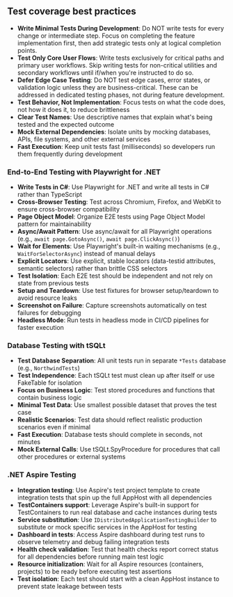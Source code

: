 ## Test coverage best practices

- **Write Minimal Tests During Development**: Do NOT write tests for every change or intermediate step. Focus on completing the feature implementation first, then add strategic tests only at logical completion points.
- **Test Only Core User Flows**: Write tests exclusively for critical paths and primary user workflows. Skip writing tests for non-critical utilities and secondary workflows until if/when you're instructed to do so.
- **Defer Edge Case Testing**: Do NOT test edge cases, error states, or validation logic unless they are business-critical. These can be addressed in dedicated testing phases, not during feature development.
- **Test Behavior, Not Implementation**: Focus tests on what the code does, not how it does it, to reduce brittleness
- **Clear Test Names**: Use descriptive names that explain what's being tested and the expected outcome
- **Mock External Dependencies**: Isolate units by mocking databases, APIs, file systems, and other external services
- **Fast Execution**: Keep unit tests fast (milliseconds) so developers run them frequently during development

### End-to-End Testing with Playwright for .NET

- **Write Tests in C#**: Use Playwright for .NET and write all tests in C# rather than TypeScript
- **Cross-Browser Testing**: Test across Chromium, Firefox, and WebKit to ensure cross-browser compatibility
- **Page Object Model**: Organize E2E tests using Page Object Model pattern for maintainability
- **Async/Await Pattern**: Use async/await for all Playwright operations (e.g., `await page.GotoAsync()`, `await page.ClickAsync()`)
- **Wait for Elements**: Use Playwright's built-in waiting mechanisms (e.g., `WaitForSelectorAsync`) instead of manual delays
- **Explicit Locators**: Use explicit, stable locators (data-testid attributes, semantic selectors) rather than brittle CSS selectors
- **Test Isolation**: Each E2E test should be independent and not rely on state from previous tests
- **Setup and Teardown**: Use test fixtures for browser setup/teardown to avoid resource leaks
- **Screenshot on Failure**: Capture screenshots automatically on test failures for debugging
- **Headless Mode**: Run tests in headless mode in CI/CD pipelines for faster execution

### Database Testing with tSQLt
- **Test Database Separation**: All unit tests run in separate `*Tests` database (e.g., `NorthwindTests`)
- **Test Independence**: Each tSQLt test must clean up after itself or use FakeTable for isolation
- **Focus on Business Logic**: Test stored procedures and functions that contain business logic
- **Minimal Test Data**: Use smallest possible dataset that proves the test case
- **Realistic Scenarios**: Test data should reflect realistic production scenarios even if minimal
- **Fast Execution**: Database tests should complete in seconds, not minutes
- **Mock External Calls**: Use tSQLt.SpyProcedure for procedures that call other procedures or external systems

### .NET Aspire Testing

- **Integration testing**: Use Aspire's test project template to create integration tests that spin up the full AppHost with all dependencies
- **TestContainers support**: Leverage Aspire's built-in support for TestContainers to run real database and cache instances during tests
- **Service substitution**: Use `IDistributedApplicationTestingBuilder` to substitute or mock specific services in the AppHost for testing
- **Dashboard in tests**: Access Aspire dashboard during test runs to observe telemetry and debug failing integration tests
- **Health check validation**: Test that health checks report correct status for all dependencies before running main test logic
- **Resource initialization**: Wait for all Aspire resources (containers, projects) to be ready before executing test assertions
- **Test isolation**: Each test should start with a clean AppHost instance to prevent state leakage between tests
